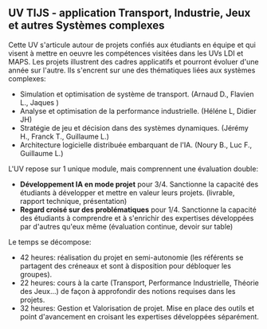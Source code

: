## UV TIJS - application Transport, Industrie, Jeux et autres Systèmes complexes

Cette UV s'articule autour de projets confiés aux étudiants en équipe et qui visent à mettre en oeuvre les compétences visitées dans les UVs LDI et MAPS.
Les projets illustrent des cadres applicatifs et pourront évoluer d'une année sur l'autre.
Ils s'encrent sur une des thématiques liées aux systèmes complexes:

- Simulation et optimisation de système de transport. (Arnaud D., Flavien L., Jaques )
- Analyse et optimisation de la performance industrielle. (Héléne L, Didier JH)
- Stratégie de jeu et décision dans des systèmes dynamiques. (Jérémy H., Franck T., Guillaume L.)
- Architecture logicielle distribuée embarquant de l'IA.  (Noury B., Luc F., Guillaume L.)

L'UV repose sur 1 unique module, mais comprennent une évaluation double:

- **Développement IA en mode projet** pour 3/4. Sanctionne la capacité des étudiants à développer et mettre en valeur leurs projets. (livrable, rapport technique, présentation)
- **Regard croisé sur des problématiques** pour 1/4. Sanctionne la capacité des étudiants à comprendre et à s'enrichir des expertises développées par d'autres qu'eux même (évaluation continue, devoir sur table)

Le temps se décompose: 

- 42 heures: réalisation du projet en semi-autonomie (les référents se partagent des créneaux et sont à disposition pour débloquer les groupes).
- 22 heures: cours à la carte (Transport, Performance Industrielle, Théorie des Jeux...) de façon à approfondir des notions requises dans les projets.
- 32 heures: Gestion et Valorisation de projet. Mise en place des outils et point d'avancement en croisant les expertises développées séparément.
